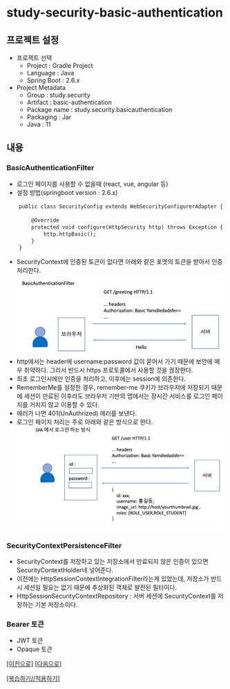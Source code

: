# study-security-basic-authentication

## 프로젝트 설정
- 프로젝트 선택
    - Project : Gradle Project
    - Language : Java
    - Spring Boot : 2.6.x
- Project Metadata
    - Group : study.security
    - Artifact : basic-authentication
    - Package name : study.security.basicauthentication
    - Packaging : Jar
    - Java : 11

## 내용

### BasicAuthenticationFilter 
- 로그인 페이지를 사용할 수 없을때 (react, vue, angular 등)
- 설정 방법(springboot version : 2.6.x)
```text
    public class SecurityConfig extends WebSecurityConfigurerAdapter {
        
        @Override
        protected void configure(HttpSecurity http) throws Exception {
            http.httpBasic();
        }
    }
```

- SecurityContext에 인증된 토큰이 없다면 아래와 같은 포멧의 토큰을 받아서 인증처리한다.
![img.png](img.png)
- http에서는 header에 username:password 값이 묻어서 가기 때문에 보안에 매우 취약하다. 그리서 반드시 https 프로토콜에서 사용할 것을 궎장한다.
- 최초 로그인시에만 인증을 처리하고, 이후에는 session에 의존한다.
- RememberMe를 설정한 경우, remember-me 쿠키가 브라우저에 저장되기 때문에 세션이 만료된 이후라도 브라우저 기반의 앱에서는 장시간 서비스를 로그인 페이지를 거치지 않고 이용할 수 있다.
- 에러가 나면 401(UnAuthrized) 에러를 보낸다.
- 로그인 페이지 처리는 주로 아래와 같은 방식으로 한다.
![img_1.png](img_1.png)

### SecurityContextPersistenceFilter
- SecurityContext를 저장하고 있는 저장소에서 만료되지 않은 인증이 있으면 SecurityContextHolder네 넣어준다.
- 이전에는 HttpSessionContextIntegrationFilter라는게 있었는데, 저장소가 반드시 세션일 필요는 없기 때문에 추상화된 객체로 발전된 필터이다.
- HttpSessionSecurityContextRepository : 서버 세션에 SecurityContext를 저장하는 기본 저장소이다.

### Bearer 토큰
- JWT 토큰
- Opaque 토큰

[[이전으로]](https://github.com/heechul90/study-security-custom-login) [[다음으로]](https://github.com/heechul90/study-security-multi-chain-proxy)

[[복습하기//적용하기]](https://github.com/heechul90/heech-member-server)